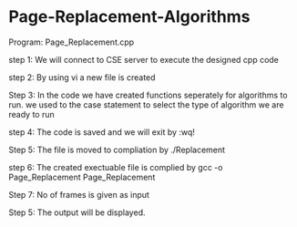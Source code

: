 # Page-Replacement-Algorithms
Program: Page_Replacement.cpp

step 1: We will connect to CSE server to execute the designed cpp code

step 2: By using vi a new file is created

Step 3: In the code we have created functions seperately for algorithms to run.
	   we used to the case statement to select the type of algorithm we are ready to run
     
step 4: The code is saved and we will exit by :wq!

Step 5: The file is moved to compliation by ./Replacement

step 6: The created exectuable file is complied by gcc -o Page_Replacement Page_Replacement

Step 7: No of frames is given as input

Step 5: The output will be displayed.
